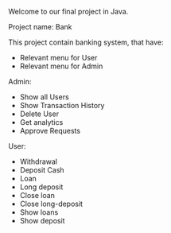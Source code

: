 Welcome to our final project in Java.

Project name: Bank

This project contain banking system, that have:

- Relevant menu for User
- Relevant menu for Admin

 Admin:
  - Show all Users
  - Show Transaction History
  - Delete User
  - Get analytics
  - Approve Requests


  User:
  - Withdrawal
  - Deposit Cash
  - Loan
  - Long deposit
  - Close loan
  - Close long-deposit
  - Show loans
  - Show deposit
